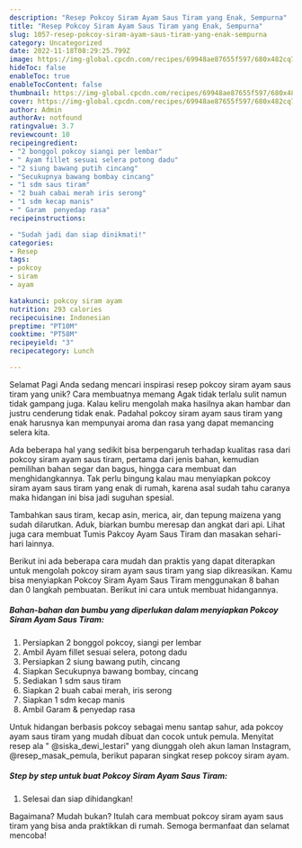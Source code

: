 ```yaml
---
description: "Resep Pokcoy Siram Ayam Saus Tiram yang Enak, Sempurna"
title: "Resep Pokcoy Siram Ayam Saus Tiram yang Enak, Sempurna"
slug: 1057-resep-pokcoy-siram-ayam-saus-tiram-yang-enak-sempurna
category: Uncategorized
date: 2022-11-18T08:29:25.799Z
image: https://img-global.cpcdn.com/recipes/69948ae87655f597/680x482cq70/pokcoy-siram-ayam-saus-tiram-foto-resep-utama.jpg
hideToc: false
enableToc: true
enableTocContent: false
thumbnail: https://img-global.cpcdn.com/recipes/69948ae87655f597/680x482cq70/pokcoy-siram-ayam-saus-tiram-foto-resep-utama.jpg
cover: https://img-global.cpcdn.com/recipes/69948ae87655f597/680x482cq70/pokcoy-siram-ayam-saus-tiram-foto-resep-utama.jpg
author: Admin
authorAv: notfound
ratingvalue: 3.7
reviewcount: 10
recipeingredient:
- "2 bonggol pokcoy siangi per lembar"
- " Ayam fillet sesuai selera potong dadu"
- "2 siung bawang putih cincang"
- "Secukupnya bawang bombay cincang"
- "1 sdm saus tiram"
- "2 buah cabai merah iris serong"
- "1 sdm kecap manis"
- " Garam  penyedap rasa"
recipeinstructions:

- "Sudah jadi dan siap dinikmati!"
categories:
- Resep
tags:
- pokcoy
- siram
- ayam

katakunci: pokcoy siram ayam 
nutrition: 293 calories
recipecuisine: Indonesian
preptime: "PT10M"
cooktime: "PT58M"
recipeyield: "3"
recipecategory: Lunch

---
```



Selamat Pagi Anda sedang mencari inspirasi resep pokcoy siram ayam saus tiram yang unik? Cara membuatnya memang Agak tidak terlalu sulit namun tidak gampang juga. Kalau keliru mengolah maka hasilnya akan hambar dan justru cenderung tidak enak. Padahal pokcoy siram ayam saus tiram yang enak harusnya kan mempunyai aroma dan rasa yang dapat memancing selera kita.


Ada beberapa hal yang sedikit bisa berpengaruh terhadap kualitas rasa dari pokcoy siram ayam saus tiram, pertama dari jenis bahan, kemudian pemilihan bahan segar dan bagus, hingga cara membuat dan menghidangkannya. Tak perlu bingung kalau mau menyiapkan pokcoy siram ayam saus tiram yang enak di rumah, karena asal sudah tahu caranya maka hidangan ini bisa jadi suguhan spesial.

Tambahkan saus tiram, kecap asin, merica, air, dan tepung maizena yang sudah dilarutkan. Aduk, biarkan bumbu meresap dan angkat dari api. Lihat juga cara membuat Tumis Pakcoy Ayam Saus Tiram dan masakan sehari-hari lainnya.


Berikut ini ada beberapa cara mudah dan praktis yang dapat diterapkan untuk mengolah pokcoy siram ayam saus tiram yang siap dikreasikan. Kamu bisa menyiapkan Pokcoy Siram Ayam Saus Tiram menggunakan 8 bahan dan 0 langkah pembuatan. Berikut ini cara untuk membuat hidangannya.

<!--inarticleads1-->

##### Bahan-bahan dan bumbu yang diperlukan dalam menyiapkan Pokcoy Siram Ayam Saus Tiram:

1. Persiapkan 2 bonggol pokcoy, siangi per lembar
1. Ambil  Ayam fillet sesuai selera, potong dadu
1. Persiapkan 2 siung bawang putih, cincang
1. Siapkan Secukupnya bawang bombay, cincang
1. Sediakan 1 sdm saus tiram
1. Siapkan 2 buah cabai merah, iris serong
1. Siapkan 1 sdm kecap manis
1. Ambil  Garam &amp; penyedap rasa


Untuk hidangan berbasis pokcoy sebagai menu santap sahur, ada pokcoy ayam saus tiram yang mudah dibuat dan cocok untuk pemula. Menyitat resep ala &#34; @siska_dewi_lestari&#34; yang diunggah oleh akun laman Instagram, @resep_masak_pemula, berikut paparan singkat resep pokcoy siram ayam. 

<!--inarticleads2-->

##### Step by step untuk buat Pokcoy Siram Ayam Saus Tiram:


1. Selesai dan siap dihidangkan!



Bagaimana? Mudah bukan? Itulah cara membuat pokcoy siram ayam saus tiram yang bisa anda praktikkan di rumah. Semoga bermanfaat dan selamat mencoba!
